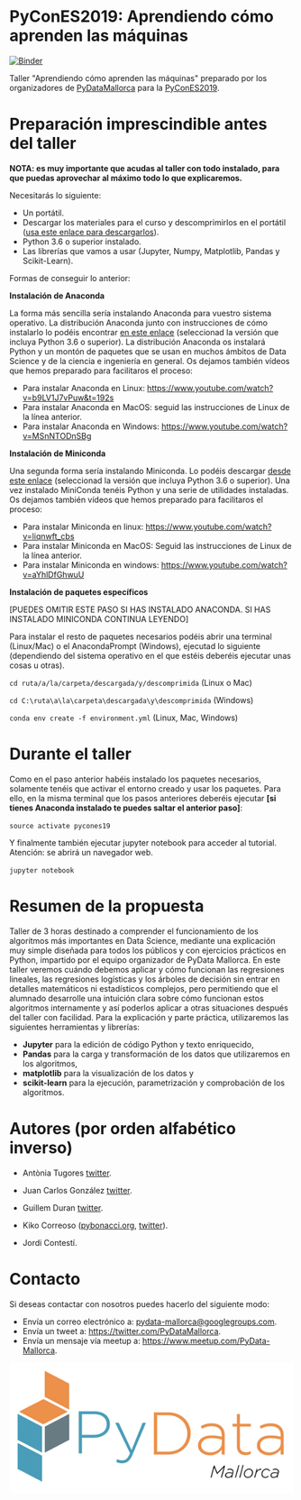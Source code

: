 # PyConES2019: Aprendiendo cómo aprenden las máquinas

[![Binder](https://mybinder.org/badge.svg)](https://mybinder.org/v2/gh/PyDataMallorca/PyConES2019_Aprendiendo_como_aprenden_las_maquinas/master)

Taller "Aprendiendo cómo aprenden las máquinas" preparado por los organizadores de [PyDataMallorca](https://twitter.com/PyDataMallorca) para la [PyConES2019](https://2019.es.pycon.org/).

# Preparación imprescindible antes del taller

**NOTA: es muy importante que acudas al taller con todo instalado, para que puedas aprovechar al máximo todo lo que explicaremos.**

Necesitarás lo siguiente:

* Un portátil.
* Descargar los materiales para el curso y descomprimirlos en el portátil ([usa este enlace para descargarlos](https://github.com/PyDataMallorca/PyConES2019_Aprendiendo_como_aprenden_las_maquinas/archive/master.zip)).
* Python 3.6 o superior instalado.
* Las librerías que vamos a usar (Jupyter, Numpy, Matplotlib, Pandas y Scikit-Learn).

Formas de conseguir lo anterior:

**Instalación de Anaconda**

La forma más sencilla sería instalando Anaconda para vuestro sistema operativo. La distribución Anaconda junto con instrucciones de cómo instalarlo lo podéis encontrar [en este enlace](https://www.anaconda.com/download/) (seleccionad la versión que incluya Python 3.6 o superior). La distribución Anaconda os instalará Python y un montón de paquetes que se usan en muchos ámbitos de Data Science y de la ciencia e ingeniería en general. Os dejamos también vídeos que hemos preparado para facilitaros el proceso:

* Para instalar Anaconda en Linux: https://www.youtube.com/watch?v=b9LV1J7vPuw&t=192s
* Para instalar Anaconda en MacOS: seguid las instrucciones de Linux de la línea anterior.
* Para instalar Anaconda en Windows: https://www.youtube.com/watch?v=MSnNTODnSBg

**Instalación de Miniconda**

Una segunda forma sería instalando Miniconda. Lo podéis descargar [desde este enlace](https://conda.io/miniconda.html) (seleccionad la versión que incluya Python 3.6 o superior). Una vez instalado MiniConda tenéis Python y una serie de utilidades instaladas. Os dejamos también vídeos que hemos preparado para facilitaros el proceso:

* Para instalar Miniconda en linux: https://www.youtube.com/watch?v=liqnwft_cbs
* Para instalar Miniconda en MacOS: Seguid las instrucciones de Linux de la línea anterior.
* Para instalar Miniconda en windows: https://www.youtube.com/watch?v=aYhlDfGhwuU

**Instalación de paquetes específicos**

[PUEDES OMITIR ESTE PASO SI HAS INSTALADO ANACONDA. SI HAS INSTALADO MINICONDA CONTINUA LEYENDO]

Para instalar el resto de paquetes necesarios podéis abrir una terminal (Linux/Mac) o el AnacondaPrompt (Windows), ejecutad lo siguiente (dependiendo del sistema operativo en el que estéis deberéis ejecutar unas cosas u otras).

`cd ruta/a/la/carpeta/descargada/y/descomprimida` (Linux o Mac)

`cd C:\ruta\a\la\carpeta\descargada\y\descomprimida` (Windows)

`conda env create -f environment.yml` (Linux, Mac, Windows)

# Durante el taller

Como en el paso anterior habéis instalado los paquetes necesarios, solamente tenéis que activar el entorno creado y usar los paquetes. Para ello, en la misma terminal que los pasos anteriores deberéis ejecutar **[si tienes Anaconda instalado te puedes saltar el anterior paso]**:

`source activate pycones19`

Y finalmente también ejecutar jupyter notebook para acceder al tutorial. Atención: se abrirá un navegador web.

`jupyter notebook`

# Resumen de la propuesta

Taller de 3 horas destinado a comprender el funcionamiento de los algoritmos más importantes en Data Science, mediante una explicación muy simple diseñada para todos los públicos y con ejercicios prácticos en Python, impartido por el equipo organizador de PyData Mallorca. En este taller veremos cuándo debemos aplicar y cómo funcionan las regresiones lineales, las regresiones logísticas y los árboles de decisión sin entrar en detalles matemáticos ni estadísticos complejos, pero permitiendo que el alumnado desarrolle una intuición clara sobre cómo funcionan estos algoritmos internamente y así poderlos aplicar a otras situaciones después del taller con facilidad. Para la explicación y parte práctica, utilizaremos las siguientes herramientas y librerías:

* **Jupyter** para la edición de código Python y texto enriquecido, 
* **Pandas** para la carga y transformación de los datos que utilizaremos en los algoritmos, 
* **matplotlib** para la visualización de los datos y 
* **scikit-learn** para la ejecución, parametrización y comprobación de los algoritmos.

# Autores (por orden alfabético inverso)

* Antònia Tugores [twitter](https://twitter.com/antoniatugores).

* Juan Carlos González [twitter](https://twitter.com/jcgavella).

* Guillem Duran [twitter](https://twitter.com/Miau_DB).

* Kiko Correoso ([pybonacci.org](https://pybonacci.org), [twitter](https://twitter.com/Pybonacci)).

* Jordi Contestí.

# Contacto

Si deseas contactar con nosotros puedes hacerlo del siguiente modo:

* Envía un correo electrónico a: pydata-mallorca@googlegroups.com.
* Envía un tweet a: https://twitter.com/PyDataMallorca.
* Envía un mensaje vía meetup a: https://www.meetup.com/PyData-Mallorca.

![](./images/PyDataMallorca_logo.png)
